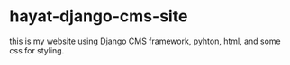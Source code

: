 # hayat-django-cms-site
this is my website using Django CMS framework, pyhton, html, and some css for styling.
